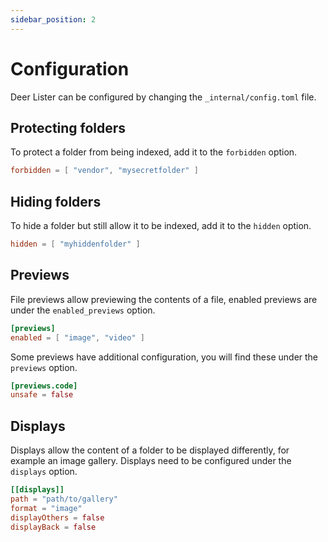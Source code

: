 ```yaml
---
sidebar_position: 2
---
```


# Configuration

Deer Lister can be configured by changing the `_internal/config.toml` file.

## Protecting folders

To protect a folder from being indexed, add it to the `forbidden` option.

```toml
forbidden = [ "vendor", "mysecretfolder" ]
```

## Hiding folders

To hide a folder but still allow it to be indexed, add it to the `hidden` option.

```toml
hidden = [ "myhiddenfolder" ]
```

## Previews

File previews allow previewing the contents of a file, enabled previews are under the `enabled_previews` option.

```toml
[previews]
enabled = [ "image", "video" ]
```

Some previews have additional configuration, you will find these under the `previews` option.

```toml
[previews.code]
unsafe = false
```

## Displays

Displays allow the content of a folder to be displayed differently, for example an image gallery. Displays need to be configured under the `displays` option.

```toml
[[displays]]
path = "path/to/gallery"
format = "image"
displayOthers = false
displayBack = false
```